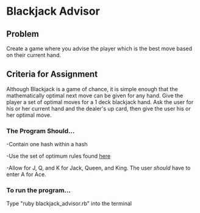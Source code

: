 # Blackjack Advisor


## Problem
Create a game where you advise the player which is the best move based on their
current hand.

## Criteria for Assignment
Although Blackjack is a game of chance, it is simple enough that the
mathematically optimal next move can be given for any hand. Give the player a
set of optimal moves for a 1 deck blackjack hand. Ask the user for his or her
current hand and the dealer's up card, then give the user his or her optimal
move.

### The Program Should...
-Contain one hash within a hash

-Use the set of optimum rules found [here](http://wizardofodds.com/games/blackjack/strategy/calculator/)

-Allow for J, Q, and K for Jack, Queen, and King. The user *should* have to
enter A for Ace.

### To run the program...
Type "ruby blackjack_advisor.rb" into the terminal
